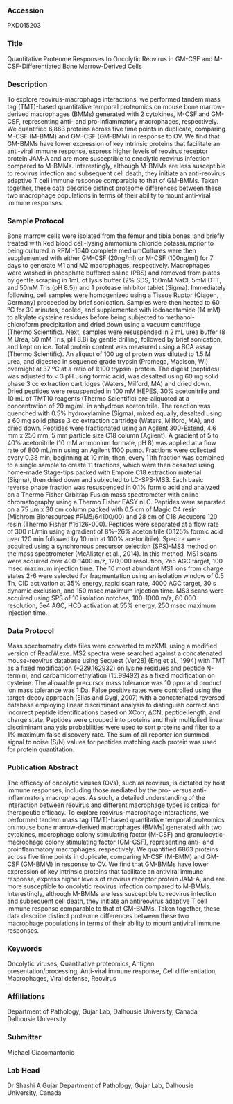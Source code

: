 ### Accession
PXD015203

### Title
Quantitative Proteome Responses to Oncolytic Reovirus in GM-CSF and M-CSF-Differentiated Bone Marrow-Derived Cells

### Description
To explore reovirus-macrophage interactions, we performed tandem mass tag (TMT)-based quantitative temporal proteomics on mouse bone marrow-derived macrophages (BMMs) generated with 2 cytokines, M-CSF and GM-CSF, representing anti- and pro-inflammatory macrophages, respectively. We quantified 6,863 proteins across five time points in duplicate, comparing M-CSF (M-BMM) and GM-CSF (GM-BMM) in response to OV. We find that GM-BMMs have lower expression of key intrinsic proteins that facilitate an anti-viral immune response, express higher levels of reovirus receptor protein JAM-A and are more susceptible to oncolytic reovirus infection compared to M-BMMs. Interestingly, although M-BMMs are less susceptible to reovirus infection and subsequent cell death, they initiate an anti-reovirus adaptive T cell immune response comparable to that of GM-BMMs. Taken together, these data describe distinct proteome differences between these two macrophage populations in terms of their ability to mount anti-viral immune responses.

### Sample Protocol
Bone marrow cells were isolated from the femur and tibia bones, and briefly treated with Red blood cell-lysing ammonium chloride potassiumprior to being cultured in RPMI-1640 complete mediumCultures were then supplemented with either GM-CSF (20ng/ml) or M-CSF (100ng/ml) for 7 days to generate M1 and M2 macrophages, respectively. Macrophages were washed in phosphate buffered saline (PBS) and removed from plates by gentle scraping in 1mL of lysis buffer (2% SDS, 150mM NaCl, 5mM DTT, and 50mM Tris (pH 8.5)) and 1 protease inhibitor tablet (Sigma). Immediately following, cell samples were homogenized using a Tissue Ruptor (Qiagen, Germany) proceeded by brief sonication. Samples were then heated to 60 ºC for 30 minutes, cooled, and supplemented with iodoacetamide (14 mM) to alkylate cysteine residues before being subjected to methanol-chloroform precipitation and dried down using a vacuum centrifuge (Thermo Scientific). Next, samples were resuspended in 2 mL urea buffer (8 M Urea, 50 mM Tris, pH 8.8) by gentle drilling, followed by brief sonication, and kept on ice. Total protein content was measured using a BCA assay (Thermo Scientific). An aliquot of 100 ug of protein was diluted to 1.5 M urea, and digested in sequence grade trypsin (Promega, Madison, WI) overnight at 37 ºC at a ratio of 1:100 trypsin: protein. The digest (peptides) was adjusted to < 3 pH using formic acid, was desalted using 60 mg solid phase 3 cc extraction cartridges (Waters, Milford, MA) and dried down. Dried peptides were resuspended in 100 mM HEPES, 30% acetonitrile and 10 mL of TMT10 reagents (Thermo Scientific) pre-aliquoted at a concentration of 20 mg/mL in anhydrous acetonitrile. The reaction was quenched with 0.5% hydroxylamine (Sigma), mixed equally, desalted using a 60 mg solid phase 3 cc extraction cartridge (Waters, Milford, MA), and dried down. Peptides were fractionated using an Agilent 300-Extend, 4.6 mm x 250 mm, 5 mm particle size C18 column (Agilent). A gradient of 5 to 40% acetonitrile (10 mM ammonium formate, pH 8) was applied at a flow rate of 800 mL/min using an Agilent 1100 pump. Fractions were collected every 0.38 min, beginning at 10 min; then, every 11th fraction was combined to a single sample to create 11 fractions, which were then desalted using home-made Stage-tips packed with Empore C18 extraction material (Sigma), then dried down and subjected to LC-SPS-MS3.  Each basic reverse phase fraction was resuspended in 0.1% formic acid and analyzed on a Thermo Fisher Orbitrap Fusion mass spectrometer with online chromatography using a Thermo Fisher EASY nLC. Peptides were separated on a 75 μm x 30 cm column packed with 0.5 cm of Magic C4 resin (Michrom Bioresources #PM5/64100/00) and 28 cm of C18 Accucore 120 resin (Thermo Fisher #16126-000). Peptides were separated at a flow rate of 300 nL/min using a gradient of 8%–26% acetonitrile (0.125% formic acid over 120 min followed by 10 min at 100% acetonitrile). Spectra were acquired using a synchronous precursor selection (SPS)-MS3 method on the mass spectrometer (McAlister et al., 2014). In this method, MS1 scans were acquired over 400-1400 m/z, 120,000 resolution, 2e5 AGC target, 100 msec maximum injection time. The 10 most abundant MS1 ions from charge states 2-6 were selected for fragmentation using an isolation window of 0.5 Th, CID activation at 35% energy, rapid scan rate, 4000 AGC target, 30 s dynamic exclusion, and 150 msec maximum injection time. MS3 scans were acquired using SPS of 10 isolation notches, 100-1000 m/z, 60 000 resolution, 5e4 AGC, HCD activation at 55% energy, 250 msec maximum injection time.

### Data Protocol
Mass spectrometry data files were converted to mzXML using a modified version of ReadW.exe. MS2 spectra were searched against a concatenated mouse-reovirus database using Sequest (Ver28) (Eng et al., 1994) with TMT as a fixed modification (+229.162932) on lysine residues and peptide N-termini, and carbamidomethylation (15.99492) as a fixed modification on cysteine. The allowable precursor mass tolerance was 10 ppm and product ion mass tolerance was 1 Da. False positive rates were controlled using the target-decoy approach (Elias and Gygi, 2007) with a concatenated reversed database employing linear discriminant analysis to distinguish correct and incorrect peptide identifications based on XCorr, ΔCN, peptide length, and charge state. Peptides were grouped into proteins and their multiplied linear discriminant analysis probabilities were used to sort proteins and filter to a 1% maximum false discovery rate. The sum of all reporter ion summed signal to noise (S/N) values for peptides matching each protein was used for protein quantitation.

### Publication Abstract
The efficacy of oncolytic viruses (OVs), such as reovirus, is dictated by host immune responses, including those mediated by the pro- versus anti-inflammatory macrophages. As such, a detailed understanding of the interaction between reovirus and different macrophage types is critical for therapeutic efficacy. To explore reovirus-macrophage interactions, we performed tandem mass tag (TMT)-based quantitative temporal proteomics on mouse bone marrow-derived macrophages (BMMs) generated with two cytokines, macrophage colony stimulating factor (M-CSF) and granulocytic-macrophage colony stimulating factor (GM-CSF), representing anti- and proinflammatory macrophages, respectively. We quantified 6863 proteins across five time points in duplicate, comparing M-CSF (M-BMM) and GM-CSF (GM-BMM) in response to OV. We find that GM-BMMs have lower expression of key intrinsic proteins that facilitate an antiviral immune response, express higher levels of reovirus receptor protein JAM-A, and are more susceptible to oncolytic reovirus infection compared to M-BMMs. Interestingly, although M-BMMs are less susceptible to reovirus infection and subsequent cell death, they initiate an antireovirus adaptive T cell immune response comparable to that of GM-BMMs. Taken together, these data describe distinct proteome differences between these two macrophage populations in terms of their ability to mount antiviral immune responses.

### Keywords
Oncolytic viruses, Quantitative proteomics, Antigen presentation/processing, Anti-viral immune response, Cell differentiation, Macrophages, Viral defense, Reovirus

### Affiliations
Department of Pathology, Gujar Lab, Dalhousie University, Canada
Dalhousie University

### Submitter
Michael Giacomantonio

### Lab Head
Dr Shashi A Gujar
Department of Pathology, Gujar Lab, Dalhousie University, Canada


